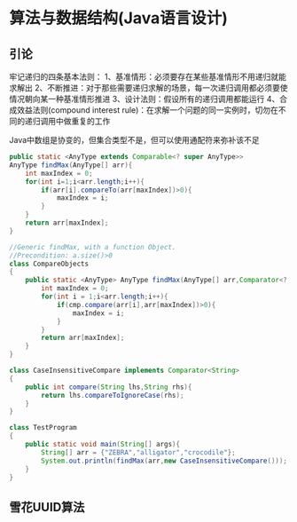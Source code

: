 # 算法与数据结构(Java语言设计)
## 引论
牢记递归的四条基本法则：
1、基准情形：必须要存在某些基准情形不用递归就能求解出
2、不断推进：对于那些需要递归求解的场景，每一次递归调用都必须要使情况朝向某一种基准情形推进
3、设计法则：假设所有的递归调用都能运行
4、合成效益法则(compound interest rule)：在求解一个问题的同一实例时，切勿在不同的递归调用中做重复的工作

Java中数组是协变的，但集合类型不是，但可以使用通配符来弥补该不足
```Java
public static <AnyType extends Comparable<? super AnyType>>
AnyType findMax(AnyType[] arr){
    int maxIndex = 0;
    for(int i=1;i<arr.length;i++){
        if(arr[i].compareTo(arr[maxIndex])>0){
            maxIndex = i;
        }
    }
    return arr[maxIndex];
}

//Generic findMax, with a function Object.
//Precondition: a.size()>0
class CompareObjects
{
    public static <AnyType> AnyType findMax(AnyType[] arr,Comparator<? super AnyType> cmp){
        int maxIndex = 0;
        for(int i = 1;i<arr.length;i++){
            if(cmp.compare(arr[i],arr[maxIndex])>0){
                maxIndex = i;
            }
        }
        return arr[maxIndex];
    }
}

class CaseInsensitiveCompare implements Comparator<String>
{
    public int compare(String lhs,String rhs){
        return lhs.compareToIgnoreCase(rhs);
    }
}

class TestProgram
{
    public static void main(String[] args){
        String[] arr = {"ZEBRA","alligator","crocodile"};
        System.out.println(findMax(arr,new CaseInsensitiveCompare()));
    }
}
```


## 雪花UUID算法
